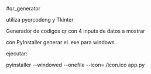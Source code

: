 #qr_generator

utiliza pyqrcodeng y Tkinter

Generador de codigos qr con 4 inputs de datos a mostrar

con PyInstaller generar el .exe para windows

ejecutar:

pyinstaller --windowed --onefile --icon=./icon.ico app.py
